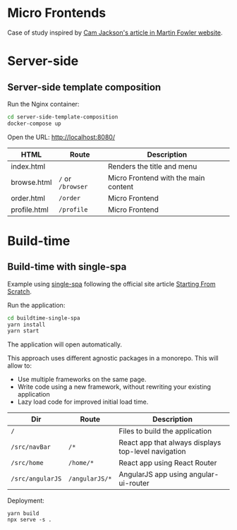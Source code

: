 # Micro Frontends

Case of study inspired by [Cam Jackson's article in Martin Fowler website](https://martinfowler.com/articles/micro-frontends.html).

# Server-side

## Server-side template composition

Run the Nginx container:

```bash
cd server-side-template-composition
docker-compose up
```

Open the URL: [http://localhost:8080/](http://localhost:8080/)

| HTML         | Route             | Description                          |
| ------------ | ----------------- | ------------------------------------ |
| index.html   |                   | Renders the title and menu           |
| browse.html  | `/` or `/browser` | Micro Frontend with the main content |
| order.html   | `/order`          | Micro Frontend                       |
| profile.html | `/profile`        | Micro Frontend                       |

# Build-time

## Build-time with single-spa

Example using [single-spa](https://single-spa.js.org) following the official site article [Starting From Scratch](https://single-spa.js.org/docs/starting-from-scratch.html).

Run the application:

```bash
cd buildtime-single-spa
yarn install
yarn start
```

The application will open automatically.

This approach uses different agnostic packages in a monorepo. This will allow to:

- Use multiple frameworks on the same page.
- Write code using a new framework, without rewriting your existing application
- Lazy load code for improved initial load time.

| Dir              | Route          | Description                                         |
| ---------------- | -------------- | --------------------------------------------------- |
| `/`              |                | Files to build the application                      |
| `/src/navBar`    | `/*`           | React app that always displays top-level navigation |
| `/src/home`      | `/home/*`      | React app using React Router                        |
| `/src/angularJS` | `/angularJS/*` | AngularJS app using angular-ui-router               |

Deployment:

```
yarn build
npx serve -s .
```
